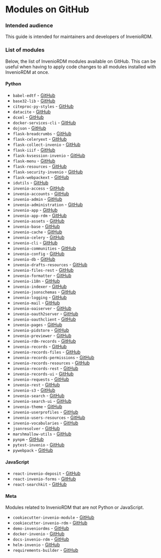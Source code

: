 # Modules on GitHub

### Intended audience

This guide is intended for maintainers and developers of InvenioRDM.

### List of modules

Below, the list of InvenioRDM modules available on GitHub. This can be useful when
having to apply code changes to all modules installed with InvenioRDM at once.

#### Python

* `babel-edtf` - [GitHub](https://github.com/inveniosoftware/babel-edtf)
* `base32-lib` - [GitHub](https://github.com/inveniosoftware/base32-lib)
* `citeproc-py-styles` - [GitHub](https://github.com/inveniosoftware/citeproc-py-styles)
* `datacite` - [GitHub](https://github.com/inveniosoftware/datacite)
* `dcxml` - [GitHub](https://github.com/inveniosoftware/dcxml)
* `docker-services-cli` - [GitHub](https://github.com/inveniosoftware/docker-services-cli)
* `dojson` - [GitHub](https://github.com/inveniosoftware/dojson)
* `flask-breadcrumbs` - [GitHub](https://github.com/inveniosoftware/flask-breadcrumbs)
* `flask-celeryext` - [GitHub](https://github.com/inveniosoftware/flask-celeryext)
* `flask-collect-invenio` - [GitHub](https://github.com/inveniosoftware/flask-collect-invenio)
* `flask-iiif` - [GitHub](https://github.com/inveniosoftware/flask-iiif)
* `flask-kvsession-invenio` - [GitHub](https://github.com/inveniosoftware/flask-kvsession-invenio)
* `flask-menu` - [GitHub](https://github.com/inveniosoftware/flask-menu)
* `flask-resources` - [GitHub](https://github.com/inveniosoftware/flask-resources)
* `flask-security-invenio` - [GitHub](https://github.com/inveniosoftware/flask-security-invenio)
* `flask-webpackext` - [GitHub](https://github.com/inveniosoftware/flask-webpackext)
* `idutils` - [GitHub](https://github.com/inveniosoftware/idutils)
* `invenio-access` - [GitHub](https://github.com/inveniosoftware/invenio-access)
* `invenio-accounts` - [GitHub](https://github.com/inveniosoftware/invenio-accounts)
* `invenio-admin` - [GitHub](https://github.com/inveniosoftware/invenio-admin)
* `invenio-administration` - [GitHub](https://github.com/inveniosoftware/invenio-administration)
* `invenio-app` - [GitHub](https://github.com/inveniosoftware/invenio-app)
* `invenio-app-rdm` - [GitHub](https://github.com/inveniosoftware/invenio-app-rdm)
* `invenio-assets` - [GitHub](https://github.com/inveniosoftware/invenio-assets)
* `invenio-base` - [GitHub](https://github.com/inveniosoftware/invenio-base)
* `invenio-cache` - [GitHub](https://github.com/inveniosoftware/invenio-cache)
* `invenio-celery` - [GitHub](https://github.com/inveniosoftware/invenio-celery)
* `invenio-cli` - [GitHub](https://github.com/inveniosoftware/invenio-cli)
* `invenio-communities` - [GitHub](https://github.com/inveniosoftware/invenio-communities)
* `invenio-config` - [GitHub](https://github.com/inveniosoftware/invenio-config)
* `invenio-db` - [GitHub](https://github.com/inveniosoftware/invenio-db)
* `invenio-drafts-resources` - [GitHub](https://github.com/inveniosoftware/invenio-drafts-resources)
* `invenio-files-rest` - [GitHub](https://github.com/inveniosoftware/invenio-files-rest)
* `invenio-formatter` - [GitHub](https://github.com/inveniosoftware/invenio-formatter)
* `invenio-i18n` - [GitHub](https://github.com/inveniosoftware/invenio-i18n)
* `invenio-indexer` - [GitHub](https://github.com/inveniosoftware/invenio-indexer)
* `invenio-jsonschemas` - [GitHub](https://github.com/inveniosoftware/invenio-jsonschemas)
* `invenio-logging` - [GitHub](https://github.com/inveniosoftware/invenio-logging)
* `invenio-mail` - [GitHub](https://github.com/inveniosoftware/invenio-mail)
* `invenio-oaiserver` - [GitHub](https://github.com/inveniosoftware/invenio-oaiserver)
* `invenio-oauth2server` - [GitHub](https://github.com/inveniosoftware/invenio-oauth2server)
* `invenio-oauthclient` - [GitHub](https://github.com/inveniosoftware/invenio-oauthclient)
* `invenio-pages` - [GitHub](https://github.com/inveniosoftware/invenio-pages)
* `invenio-pidstore` - [GitHub](https://github.com/inveniosoftware/invenio-pidstore)
* `invenio-previewer` - [GitHub](https://github.com/inveniosoftware/invenio-previewer)
* `invenio-rdm-records` - [GitHub](https://github.com/inveniosoftware/invenio-rdm-records)
* `invenio-records` - [GitHub](https://github.com/inveniosoftware/invenio-records)
* `invenio-records-files` - [GitHub](https://github.com/inveniosoftware/invenio-records-files)
* `invenio-records-permissions` - [GitHub](https://github.com/inveniosoftware/invenio-records-permissions)
* `invenio-records-resources` - [GitHub](https://github.com/inveniosoftware/invenio-records-resources)
* `invenio-records-rest` - [GitHub](https://github.com/inveniosoftware/invenio-records-rest)
* `invenio-records-ui` - [GitHub](https://github.com/inveniosoftware/invenio-records-ui)
* `invenio-requests` - [GitHub](https://github.com/inveniosoftware/invenio-requests)
* `invenio-rest` - [GitHub](https://github.com/inveniosoftware/invenio-rest)
* `invenio-s3` - [GitHub](https://github.com/inveniosoftware/invenio-s3)
* `invenio-search` - [GitHub](https://github.com/inveniosoftware/invenio-search)
* `invenio-search-ui` - [GitHub](https://github.com/inveniosoftware/invenio-search-ui)
* `invenio-theme` - [GitHub](https://github.com/inveniosoftware/invenio-theme)
* `invenio-userprofiles` - [GitHub](https://github.com/inveniosoftware/invenio-userprofiles)
* `invenio-users-resources` - [GitHub](https://github.com/inveniosoftware/invenio-users-resources)
* `invenio-vocabularies` - [GitHub](https://github.com/inveniosoftware/invenio-vocabularies)
* `jsonresolver` - [GitHub](https://github.com/inveniosoftware/jsonresolver)
* `marshmallow-utils` - [GitHub](https://github.com/inveniosoftware/marshmallow-utils)
* `pynpm` - [GitHub](https://github.com/inveniosoftware/pynpm)
* `pytest-invenio` - [GitHub](https://github.com/inveniosoftware/pytest-invenio)
* `pywebpack` - [GitHub](https://github.com/inveniosoftware/pywebpack)

#### JavaScript

* `react-invenio-deposit` - [GitHub](https://github.com/inveniosoftware/react-invenio-deposit)
* `react-invenio-forms` - [GitHub](https://github.com/inveniosoftware/react-invenio-forms)
* `react-searchkit` - [GitHub](https://github.com/inveniosoftware/react-searchkit)

#### Meta

Modules related to InvenioRDM that are not Python or JavaScript.

* `cookiecutter-invenio-module` - [GitHub](https://github.com/inveniosoftware/cookiecutter-invenio-module)
* `cookiecutter-invenio-rdm` - [GitHub](https://github.com/inveniosoftware/cookiecutter-invenio-rdm)
* `demo-inveniordms` - [GitHub](https://github.com/inveniosoftware/demo-inveniordms)
* `docker-invenio` - [GitHub](https://github.com/inveniosoftware/docker-invenio)
* `docs-invenio-rdm` - [GitHub](https://github.com/inveniosoftware/docs-invenio-rdm)
* `helm-invenio` - [GitHub](https://github.com/inveniosoftware/helm-invenio)
* `requirements-builder` - [GitHub](https://github.com/inveniosoftware/requirements-builder)

